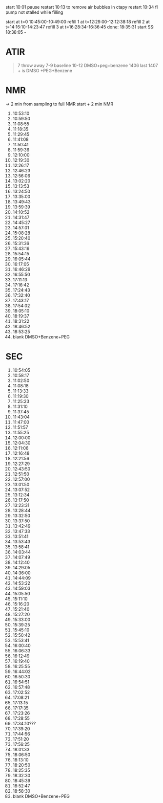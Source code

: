 
start 10:01
pause
restart 10:13 to remove air bubbles in ctapy
restart 10:34 fl pump not stalled while filling

start at t=0 10:45:00-10:49:00
refill 1 at t=12:29:00-12:12:38:18
refill 2 at t=14:16:10-14:23:47
refill 3 at t=16:28:34-16:36:45
done: 18:35:31
start SS: 18:38:05 -


# ATIR

>7 throw away
> 7-9 baseline
> 10-12 DMSO+peg+benzene
1406 last
> 1407 + is DMSO +PEG+Benzene 

# NMR
-> 2 min from sampling to full NMR start + 2 min NMR

1) 10:53:10
2) 10:59:50
3) 11:08:55
4) 11:18:35
5) 11:29:45
6) 11:41:08
7) 11:50:41
8) 11:59:36
9) 12:10:00
10) 12:19:30
11) 12:26:17
12) 12:46:23
13) 12:56:06
14) 13:02:20
15) 13:13:53
16) 13:24:50
17) 13:35:00
18) 13:49:43
19) 13:59:39
20) 14:10:52
21) 14:31:47
22) 14:45:27
23) 14:57:01
24) 15:08:28
25) 15:20:40
26) 15:31:36
27) 15:43:16
28) 15:54:15
29) 16:05:44
30) 16:17:05
31) 16:46:29
32) 16:55:50
33) 17:11:13
34) 17:16:42
35) 17:24:43
36) 17:32:40
37) 17:43:17
38) 17:54:02
39) 18:05:10
40) 18:19:37
41) 18:31:22
42) 18:46:52
43) 18:53:25
44) blank DMSO+Benzene+PEG



# SEC

1) 10:54:05
2) 10:58:17
3) 11:02:50
4) 11:08:18
5) 11:13:33
6) 11:19:30
7) 11:25:23
8) 11:31:10
9) 11:37:45
10) 11:43:04
11) 11:47:00
12) 11:51:57
13) 11:55:25
14) 12:00:00
15) 12:04:30
16) 12:11:06
17) 12:16:48
18) 12:21:56
19) 12:27:29
20) 12:43:50
21) 12:51:50
22) 12:57:00
23) 13:01:50
24) 13:07:52
25) 13:12:34
26) 13:17:50
27) 13:23:31
28) 13:28:44
29) 13:32:50
30) 13:37:50
31) 13:42:49
32) 13:47:33
33) 13:51:41
34) 13:53:43
35) 13:58:41
36) 14:03:44
37) 14:07:49
38) 14:12:40
39) 14:29:05
40) 14:36:00
41) 14:44:09
42) 14:53:22
43) 14:59:03
44) 15:05:50
45) 15:11:10
46) 15:16:20
47) 15:21:40
48) 15:27:20
49) 15:33:00
50) 15:39:25
51) 15:45:10
52) 15:50:42
53) 15:53:41
54) 16:00:40
55) 16:06:33
56) 16:12:49
57) 16:19:40
58) 16:25:55
59) 16:44:02
60) 16:50:30
61) 16:54:51
62) 16:57:48
63) 17:02:52
64) 17:08:21
65) 17:13:15
66) 17:17:35
67) 17:23:26
68) 17:28:55
69) 17:34:10???
70) 17:39:20
71) 17:44:56
72) 17:51:20
73) 17:56:25
74) 18:01:33
75) 18:06:50
76) 18:13:10
77) 18:20:50
78) 18:25:35
79) 18:32:30
80) 18:45:39
81) 18:52:47
82) 18:58:30
83)  blank DMSO+Benzene+PEG





